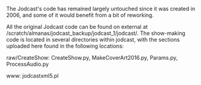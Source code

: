 The Jodcast's code has remained largely untouched since it was created in 2006, and some of it would benefit from a bit of reworking.

All the original Jodcast code can be found on external at /scratch/almanas/jodcast_backup/jodcast_1/jodcast/. The show-making code is located in several directories within jodcast, with the sections uploaded here found in the following locations:

raw/CreateShow: CreateShow.py, MakeCoverArt2016.py, Params.py, ProcessAudio.py

www: jodcastxml5.pl
